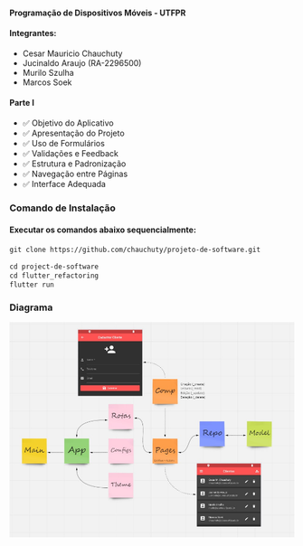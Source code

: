 #### Programação de Dispositivos Móveis - UTFPR

#### Integrantes:
  - Cesar Mauricio Chauchuty
  - Jucinaldo Araujo (RA-2296500)
  - Murilo  Szulha
  - Marcos Soek


#### Parte I
- :white_check_mark: Objetivo do Aplicativo
- :white_check_mark: Apresentação do Projeto
- :white_check_mark: Uso de Formulários
- :white_check_mark: Validações e Feedback
- :white_check_mark: Estrutura e Padronização
- :white_check_mark: Navegação entre Páginas
- :white_check_mark: Interface Adequada


### Comando de Instalação
#### Executar os comandos abaixo sequencialmente:

```
git clone https://github.com/chauchuty/projeto-de-software.git
```
```
cd project-de-software
cd flutter_refactoring
flutter run
```
### Diagrama
![N|Solid](./images/diagram.jpeg)

